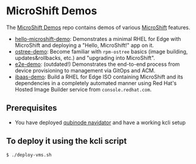 # MicroShift Demos

The [MicroShift Demos](https://github.com/redhat-et/microshift-demos) repo contains demos of various [MicroShift](https://github.com/openshift/microshift) features.

* [hello-microshift-demo](https://github.com/redhat-et/microshift-demos/tree/main/demos/hello-microshift-demo): Demonstrates a minimal RHEL for Edge with MicroShift and deploying a "Hello, MicroShift!" app on it.
* [ostree-demo](https://github.com/redhat-et/microshift-demos/tree/main/demos/ostree-demo): Become familiar with `rpm-ostree` basics (image building, updates&rollbacks, etc.) and "upgrading into MicroShift".
* [e2e-demo](https://github.com/redhat-et/microshift-demos/tree/main/demos/e2e-demo): (outdated!) Demonstrates the end-to-end process from device provisioning to management via GitOps and ACM.
* [ibaas-demo](https://github.com/redhat-et/microshift-demos/tree/main/demos/ibaas-demo): Build a RHEL for Edge ISO containing MicroShift and its dependencies in a completely automated manner using Red Hat's Hosted Image Builder service from `console.redhat.com`.

## Prerequisites
* You have deployed [qubinode navidator](https://github.com/tosin2013/quibinode_navigator) and have a working kcli setup

## To deploy it using the kcli script

```bash
$ ./deploy-vms.sh
```
